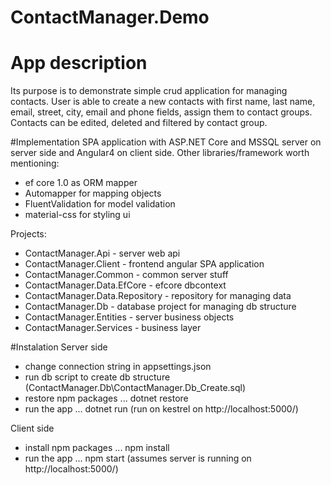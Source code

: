 # ContactManager.Demo

# App description
Its purpose is to demonstrate simple crud application for managing contacts. User is able to create a new contacts with first name, last name, email, street, city, email and phone fields, assign them to contact groups. Contacts can be edited, deleted and filtered by contact group.

#Implementation
SPA application with ASP.NET Core and MSSQL server on server side and Angular4 on client side. Other libraries/framework worth mentioning:
 - ef core 1.0 as ORM mapper
 - Automapper for mapping objects
 - FluentValidation for model validation
 - material-css for styling ui
 
Projects:
 - ContactManager.Api - server web api 
 - ContactManager.Client - frontend angular SPA application
 - ContactManager.Common - common server stuff
 - ContactManager.Data.EfCore - efcore dbcontext
 - ContactManager.Data.Repository - repository for managing data 
 - ContactManager.Db - database project for managing db structure
 - ContactManager.Entities - server business objects
 - ContactManager.Services - business layer
 
 #Instalation
 Server side
  - change connection string in appsettings.json
  - run db script to create db structure (ContactManager.Db\ContactManager.Db_Create.sql)
  - restore npm packages ... dotnet restore
  - run the app ... dotnet run (run on kestrel on http://localhost:5000/)
  
  Client side
   - install npm packages ... npm install
   - run the app ... npm start (assumes server is running on http://localhost:5000/)

